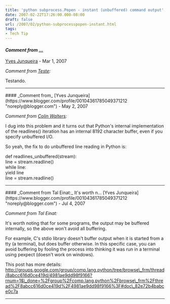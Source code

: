 ```yaml
---
title: 'python subprocess.Popen - instant (unbuffered) command output'
date: 2007-02-22T17:26:00.000-08:00
draft: false
url: /2007/02/python-subprocesspopen-instant.html
tags: 
- Tech Tip
---
```


#### _Comment from [...](http://cetico.org/tech)_
[Yves Junqueira](https://www.blogger.com/profile/00104361785049371212 "noreply@blogger.com") - <time datetime="2007-03-25T19:07:00.000-07:00">Mar 1, 2007</time>

_Comment from [Teste](http://cetico.org/tech):_  
  
Testando.
<hr />
#### _Comment from_
[Yves Junqueira](https://www.blogger.com/profile/00104361785049371212 "noreply@blogger.com") - <time datetime="2007-05-07T16:23:00.000-07:00">May 2, 2007</time>

_Comment from [Colin Walters](http://cgwalters.livejournal.com):_  
  
I dug into this problem and it turns out that Python's internal implementation of the readlines() iteration has an internal 8192 character buffer, even if you specify unbuffered I/O.  
  
So yeah, the fix to do unbuffered line reading in Python is:  
  
def readlines\_unbuffered(stream):  
line = stream.readline()  
while line:  
yield line  
line = stream.readline()
<hr />
#### _Comment from Tal Einat:_ It's worth n...
[Yves Junqueira](https://www.blogger.com/profile/00104361785049371212 "noreply@blogger.com") - <time datetime="2007-07-19T10:18:00.000-07:00">Jul 4, 2007</time>

_Comment from Tal Einat:_  
  
It's worth noting that for some programs, the output may be buffered internally, so the above won't avoid all buffering.  
  
For example, C's stdio library doesn't buffer output when it is started from a tty (a terminal), but does buffer otherwise. In this specific case, you can avoid buffering by fooling the process into thinking it was run in a terminal using pexpect (doesn't work on windows).  
  
This post has more details:  
http://groups.google.com/group/comp.lang.python/tree/browse\_frm/thread/8abcc616d0ce419d/4981ae9dd98f9166?rnum=1&\_done=%2Fgroup%2Fcomp.lang.python%2Fbrowse\_frm%2Fthread%2F8abcc616d0ce419d%2F4981ae9dd98f9166%3F#doc\_82e72b4babce0c7a
<hr />
